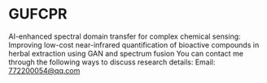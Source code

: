 # GUFCPR
AI-enhanced spectral domain transfer for complex chemical sensing: Improving low-cost near-infrared quantification of bioactive compounds in herbal extraction using GAN and spectrum fusion
You can contact me through the following ways to discuss research details:
Email: 772200054@qq.com
